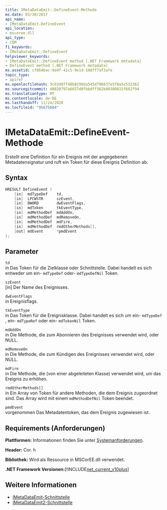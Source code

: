 ```yaml
---
title: IMetaDataEmit::DefineEvent-Methode
ms.date: 03/30/2017
api_name:
- IMetaDataEmit.DefineEvent
api_location:
- mscoree.dll
api_type:
- COM
f1_keywords:
- IMetaDataEmit::DefineEvent
helpviewer_keywords:
- IMetaDataEmit::DefineEvent method [.NET Framework metadata]
- DefineEvent method [.NET Framework metadata]
ms.assetid: cf064bac-9a9f-41c5-9e1d-108ff7af3afe
topic_type:
- apiref
ms.openlocfilehash: 3c03497f48b8199da545d796637e5f8a5c532362
ms.sourcegitcommit: d8020797a6657d0fbbdff362b80300815f682f94
ms.translationtype: MT
ms.contentlocale: de-DE
ms.lasthandoff: 11/24/2020
ms.locfileid: "95675684"
---
```

# <a name="imetadataemitdefineevent-method"></a>IMetaDataEmit::DefineEvent-Methode

Erstellt eine Definition für ein Ereignis mit der angegebenen Metadatensignatur und ruft ein Token für diese Ereignis Definition ab.  
  
## <a name="syntax"></a>Syntax  
  
```cpp  
HRESULT DefineEvent (
    [in]  mdTypeDef    td,
    [in]  LPCWSTR      szEvent,
    [in]  DWORD        dwEventFlags,
    [in]  mdToken      tkEventType,
    [in]  mdMethodDef  mdAddOn,
    [in]  mdMethodDef  mdRemoveOn,
    [in]  mdMethodDef  mdFire,
    [in]  mdMethodDef  rmdOtherMethods[],
    [out] mdEvent      *pmdEvent
);  
```  
  
## <a name="parameters"></a>Parameter  

 `td`  
 in Das Token für die Zielklasse oder Schnittstelle. Dabei handelt es sich entweder um ein- `mdTypeDef` oder- `mdTypeDefNil` Token.  
  
 `szEvent`  
 [in] Der Name des Ereignisses.  
  
 `dwEventFlags`  
 in Ereignisflags.  
  
 `tkEventType`  
 in Das Token für die Ereignisklasse. Dabei handelt es sich um ein- `mdTypeDef` , ein- `mdTypeRef` oder ein- `mdTokenNil` Token.  
  
 `mdAddOn`  
 in Die Methode, die zum Abonnieren des Ereignisses verwendet wird, oder NULL.  
  
 `mdRemoveOn`  
 in Die Methode, die zum Kündigen des Ereignisses verwendet wird, oder NULL.  
  
 `mdFire`  
 in Die Methode, die (von einer abgeleiteten Klasse) verwendet wird, um das Ereignis zu erhöhen.  
  
 `rmdOtherMethods[]`  
 in Ein Array von Token für andere Methoden, die dem Ereignis zugeordnet sind. Das Array wird mit einem `mdMethodDefNil` Token beendet.  
  
 `pmdEvent`  
 vorgenommen Das Metadatentoken, das dem Ereignis zugewiesen ist.  
  
## <a name="requirements"></a>Requirements (Anforderungen)  

 **Plattformen:** Informationen finden Sie unter [Systemanforderungen](../../get-started/system-requirements.md).  
  
 **Header:** Cor. h  
  
 **Bibliothek:** Wird als Ressource in MSCorEE.dll verwendet.  
  
 **.NET Framework Versionen:**[!INCLUDE[net_current_v10plus](../../../../includes/net-current-v10plus-md.md)]  
  
## <a name="see-also"></a>Weitere Informationen

- [IMetaDataEmit-Schnittstelle](imetadataemit-interface.md)
- [IMetaDataEmit2-Schnittstelle](imetadataemit2-interface.md)

